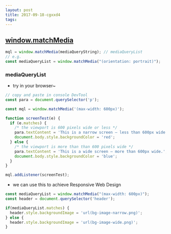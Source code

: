 ```yaml
---
layout: post
title: 2017-09-18-cgxxd4
tags:
---
```


## [window.matchMedia](https://developer.mozilla.org/en-US/docs/Web/API/Window/matchMedia)

```javascript
mql = window.matchMedia(mediaQueryString); // mediaQueryList
// e.g.
const mediaQueryList = window.matchMedia("(orientation: portrait)");
```
### mediaQueryList
* try in your browser~

```javascript
// copy and paste in console DevTool
const para = document.querySelector('p');

const mql = window.matchMedia('(max-width: 600px)');

function screenTest(e) {
  if (e.matches) {
    /* the viewport is 600 pixels wide or less */
    para.textContent = 'This is a narrow screen — less than 600px wide.';
    document.body.style.backgroundColor = 'red';
  } else {
    /* the viewport is more than than 600 pixels wide */
    para.textContent = 'This is a wide screen — more than 600px wide.';
    document.body.style.backgroundColor = 'blue';
  }
}

mql.addListener(screenTest);
```
* we can use this to achieve Responsive Web Design

```javascript
const mediaQueryList = window.matchMedia("(max-width: 600px)");
const header = document.querySelector('header');

if(mediaQueryList.matches) {
  header.style.backgroundImage = 'url(bg-image-narrow.png)';
} else {
  header.style.backgroundImage = 'url(bg-image-wide.png)';
}
```
## 

